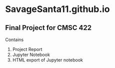 # SavageSanta11.github.io

## Final Project for CMSC 422
Contains
1. Project Report
2. Jupyter Notebook
3. HTML export of Jupyter notebook
